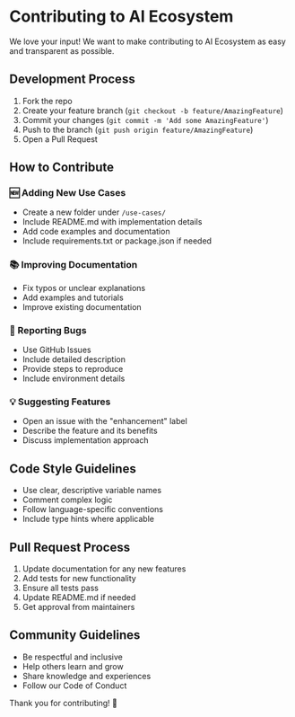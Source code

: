 # Contributing to AI Ecosystem

We love your input! We want to make contributing to AI Ecosystem as easy and transparent as possible.

## Development Process

1. Fork the repo
2. Create your feature branch (`git checkout -b feature/AmazingFeature`)
3. Commit your changes (`git commit -m 'Add some AmazingFeature'`)
4. Push to the branch (`git push origin feature/AmazingFeature`)
5. Open a Pull Request

## How to Contribute

### 🆕 Adding New Use Cases
- Create a new folder under `/use-cases/`
- Include README.md with implementation details
- Add code examples and documentation
- Include requirements.txt or package.json if needed

### 📚 Improving Documentation
- Fix typos or unclear explanations
- Add examples and tutorials
- Improve existing documentation

### 🐛 Reporting Bugs
- Use GitHub Issues
- Include detailed description
- Provide steps to reproduce
- Include environment details

### 💡 Suggesting Features
- Open an issue with the "enhancement" label
- Describe the feature and its benefits
- Discuss implementation approach

## Code Style Guidelines

- Use clear, descriptive variable names
- Comment complex logic
- Follow language-specific conventions
- Include type hints where applicable

## Pull Request Process

1. Update documentation for any new features
2. Add tests for new functionality
3. Ensure all tests pass
4. Update README.md if needed
5. Get approval from maintainers

## Community Guidelines

- Be respectful and inclusive
- Help others learn and grow
- Share knowledge and experiences
- Follow our Code of Conduct

Thank you for contributing! 🚀

